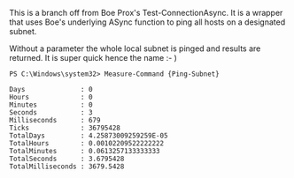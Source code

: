 This is a branch off from Boe Prox's Test-ConnectionAsync. 
It is a wrapper that uses Boe's underlying ASync function to ping all hosts on a designated subnet. 

Without a parameter the whole local subnet is pinged and results are returned. It is super quick hence the name :- )

```
PS C:\Windows\system32> Measure-Command {Ping-Subnet}

Days              : 0
Hours             : 0
Minutes           : 0
Seconds           : 3
Milliseconds      : 679
Ticks             : 36795428
TotalDays         : 4.25873009259259E-05
TotalHours        : 0.00102209522222222
TotalMinutes      : 0.0613257133333333
TotalSeconds      : 3.6795428
TotalMilliseconds : 3679.5428
```

